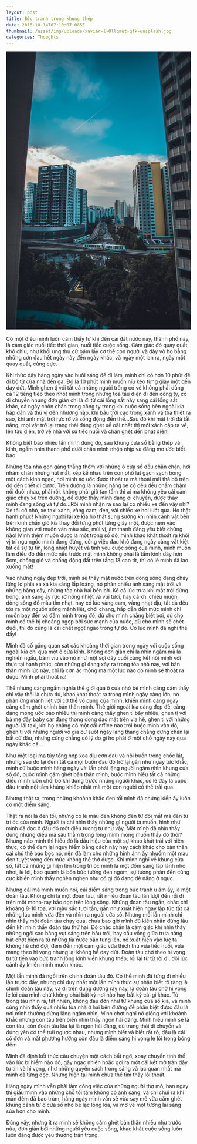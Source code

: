 ```yaml
---
layout: post
title: Bức tranh trong khung thép
date: 2016-10-14T07:10:07.085Z
thumbnail: /asset/img/uploads/xavier-l-0llqmut-qfk-unsplash.jpg
categories: Thoughts
---
```

![](/asset/img/uploads/xavier-l-0llqmut-qfk-unsplash.jpg)

Có một điều mình luôn cảm thấy từ khi đến cái đất nước này, thành phố này, là cảm giác nuối tiếc thời gian, nuối tiếc cuộc sống. Cảm giác đó quay quắt, khó chịu, như khối ung thư cứ bám lấy cơ thể con người và dày vò họ bằng những cơn đau hết ngày này đến ngày khác, và ngày một lan ra, ngày một quay quắt, cùng cực.

Khi thức dậy hàng ngày vào buổi sáng để đi làm, mình chỉ có hơn 10 phút để đi bộ từ cửa nhà đến ga. Đó là 10 phút mình muốn níu kéo từng giây một đến day dứt. Mình ghen tị với tất cả những người trông có vẻ không phải dùng cả 12 tiếng tiếp theo nhốt mình trong những toa tầu điện đi đến công ty, có di chuyển nhưng đơn giản chỉ là đi từ cái lồng sắt này sang cái lồng sắt khác, cả ngày chôn chân trong công ty trong khi cuộc sống bên ngoài kia hấp dẫn và thú vị đến nhường nào, khi bầu trời cao trong xanh và tha thiết ra sao, khi ánh mặt trời rực rỡ và sống động đến thế...Sau đó khi mặt trời đã tắt nắng, mọi vật trở lại trạng thái đáng ghét uể oải nhất thì mới xách cặp ra về, lên tàu điện, trở về nhà với sự tiếc nuối và chán ghét đến phát điên!



Không biết bao nhiêu lần mình đứng đó, sau khung cửa sổ bằng thép và kính, ngắm nhìn thành phố dưới chân mình nhộn nhịp và đáng mơ ước biết bao.



Những tòa nhà gọn gàng thẳng thớm với những ô cửa sổ đều chằn chặn, hơi nhàm chán nhưng hút mắt, xếp kề nhau trên con phố lát gạch sạch bong một cách kinh ngạc, nơi mình ao ước được thoát ra mà thoải mái thả bộ trên đó đến chết đi được. Trên đường là những hàng xe cộ đều đều chầm chậm nối đuôi nhau, phải rồi, không phải giờ tan tầm thì ai mà không yêu cái cảm giác chạy xe trên đường, để được thấy mình đang di chuyển, được thấy mình đang sống và tự do...Rồi mình nhận ra sao lại có nhiều xe đến vậy nhỉ? Xe tải cỡ nhỏ, xe taxi xanh, vàng cam, đen, vài chiếc xe hơi lướt qua. Họ thật hạnh phúc! Những người lái xe kia họ thật sung sướng khi nhìn cảnh vật bên trên kính chắn gió kia thay đổi từng phút từng giây một, được ném vào không gian với muôn vàn màu sắc, mùi vị, âm thanh đáng yêu biết chừng nào! Mình thèm muốn được là một trong số đó, mình khao khát thoát ra khỏi vị trí ngu ngốc mình đang đứng, công việc đau khổ đang ngày càng vắt kiệt tất cả sự tự tin, lòng nhiệt huyết và tình yêu cuộc sống của mình, mình muốn làm điều đó đến mức nếu trước mặt mình không phải là tấm kính dày hơn 5cm, chống gió và chống động đất trên tầng 18 cao tít, thì có lẽ mình đã lao xuống mất!



Vào những ngày đẹp trời, mình sẽ thấy mặt nước trên dòng sông đang chảy lững lờ phía xa xa kia sáng lấp loáng, nó phản chiếu ánh sáng mặt trời và những hàng cây, những tòa nhà hai bên bờ. Kể cả lúc trưa khi mặt trời đứng bóng, ánh sáng ấy rực rỡ nồng nhiệt và vui tươi, hay cả khi chiều muộn, dòng sông đổ màu tím nhạt, hay có lúc vàng cam, vàng nhạt dịu, tất cả đều tỏa ra một nguồn sống mãnh liệt, chói chang, hấp dẫn đến mức mình chỉ muốn bay đến và đắm mình trong đó, dù cho mình chẳng biết bơi, dù cho mình có thể bị choáng ngợp bởi sức mạnh của nước, dù cho mình sẽ chết đuối, thì đó cũng là cái chết ngọt ngào trong tự do. Có lúc mình đã nghĩ thế đấy!



Mình đã cố gắng quan sát các khoảng thời gian trong ngày với cuộc sống ngoài kia chỉ qua một ô cửa kính. Không đơn giản chỉ là nhìn ngắm mà là nghiến ngấu, bám víu vào nó như một sợi dây cuối cùng kết nối mình với thực tại hạnh phúc, còn những gì đang xảy ra trong tòa nhà này, với bản thân mình lúc này, chỉ là cơn ác mộng mà một lúc nào đó mình sẽ thoát ra được. Mình phải thoát ra!

Thế nhưng càng ngắm nghía thế giới qua ô cửa nhỏ bé mình càng cảm thấy chỉ vậy thôi là chưa đủ, khao khát thoát ra trong mình ngày càng lớn, nó phản ứng mãnh liệt với cơ thể vô dụng của mình, khiến mình càng ngày càng căm ghét chính bản thân mình. Thế giới ngoài kia càng đẹp đẽ, càng đáng mong ước bao nhiêu thì mình càng thấy ghen tị bấy nhiêu, ghen tị với bà mẹ đẩy baby car đang thong dong dạo mát trên vỉa hè, ghen tị với những người lái taxi, khi họ chẳng có một cái office nào trói buộc mình vào đó, ghen tị với những người vô gia cư suốt ngày lang thang chẳng dừng chân lại bất cứ đâu, nhưng cũng chẳng có lý do gì họ phải ở một chỗ ngày này qua ngày khác cả...

Như một loại ma túy tổng hợp xoa dịu cơn đau và nỗi buồn trong chốc lát, nhưng sau đó lại đem tất cả mọi buồn đau đó trở lại gần như ngay tức khắc, mình cứ buộc mình hàng ngày vài lần phải lặng người ngắm nhìn khung cửa sổ đó, buộc mình căm ghét bản thân mình, buộc mình hiểu tất cả những điều mình luôn chối bỏ khi đứng trước những người khác, có lẽ đây là cuộc đấu tranh nội tâm khủng khiếp nhất mà một con người có thể trải qua.



Nhưng thật ra, trong những khoảnh khắc đen tối mình đã chứng kiến ấy luôn có một điểm sáng.



Thật ra nói là đen tối, nhưng có lẽ màu đen không đến từ đôi mắt mà đến từ trí óc của mình. Người ta chỉ nhìn thấy những gì người ta muốn, hình như mình đã đọc ở đâu đó một điều tương tự như vậy. Mắt mình đã nhìn thấy đúng những điều mà sâu thẳm trong lòng mình mong muốn thấy đó thôi? Nhưng não mình thì hiểu đó là dấu hiệu của một sự khao khát trái với hiện thực, có thể đem lại nguy hiểm bằng cách này hay cách khác cho bản thân cái chủ thể bao bọc nó, nên đã làm cho những hình ảnh ấy nhuốm một màu đen tuyệt vọng đến mức không thể thở được. Khi mình nghĩ về khung cửa sổ, tất cả những gì hiện lên trong trí óc mình là một đốm sáng lấp lánh nhỏ nhoi, le lói, bao quanh là bốn bức tường đen ngòm, sự tương phản đến cùng cực khiến mình thấy nghèn nghẹn như có gì đó đang đè nặng ở ngực.



Nhưng cái mà mình muốn nói, cái điểm sáng trong bức tranh u ám ấy, là một đoàn tàu. Không chỉ là một đoàn tàu, rất nhiều đoàn tàu lần lượt đến rồi đi trên một mono-ray bắc dọc trên lòng sông. Những đoàn tàu ngắn, chắc chỉ khoảng 8-10 toa, với màu sắc tươi tắn, gần như xuất hiện ngay lập tức tất cả những lúc mình vừa đến và nhìn ra ngoài cửa sổ. Nhưng mỗi lần mình chỉ nhìn thấy một đoàn tàu chạy qua, chưa bao giờ mình đủ kiên nhẫn đứng lâu đến khi nhìn thấy đoàn tàu thứ hai. Đó chắc chắn là cảm giác khi nhìn thấy những ngôi sao băng vụt sáng trên bầu trời, hay cầu vồng giữa trưa nắng bất chợt hiện ra từ những tia nước bắn tung lên, nó xuất hiện vào lúc ta không hề chờ đợi, đem đến một cảm giác vừa thích thú vừa tiếc nuối, vừa mang theo hi vọng nhưng lại không hề day dứt. Đoàn tàu chở theo hi vọng từ từ tiến vào bức tranh lồng kính viền khung thép, rồi lại từ từ rời đi, đôi lúc cảnh ấy khiến mình muốn khóc.



Một lần mình đã ngồi trên chính đoàn tàu đó. Có thể mình đã từng đi nhiều lần trước đấy, nhưng chỉ duy nhất một lần mình thực sự nhận biết rõ ràng là chính đoàn tàu này, và đi trên đúng đường ray này, là đoàn tàu chở hi vọng le lói của mình chứ không phải bất kỳ nơi nào hay bất kỳ cái gì khác. Từ trong tàu nhìn ra, tất nhiên, không đau đớn như từ khung cửa sổ kia, và mình cũng nhìn thấy quá nhiều tòa nhà ở hai bên đường để phân biệt được đâu là nơi mình thường đứng lặng ngắm nhìn. Mình chợt nghĩ nó giống với khoảnh khắc những con tàu trên biển nhìn thấy ngọn hải đăng. Mình hiểu mình sẽ là con tàu, còn đoàn tàu kia lại là ngọn hải đăng, dù trạng thái di chuyển và đứng yên có thể trái nguợc nhau, nhưng mình biết và biết rất rõ, đâu là cái cô đơn và mất phương hướng còn đâu là điểm sáng hi vọng le lói trong bóng đêm



Mình đã định kết thúc câu chuyện một cách bất ngờ, xoay chuyển tình thế vào lúc bí hiểm nào đó, gây ngạc nhiên hoặc gợi ra một cái kết mở tràn đầy tự tin và hi vọng, như những quyển sách trong sáng và lạc quan nhất mà mình đã từng đọc. Nhưng hiện tại mình chưa thể tìm thấy lối thoát.



Hàng ngày mình vẫn phải làm công việc của những người thợ mỏ, ban ngày thì giấu mình vào những chỗ tối tăm không có ánh sáng, và chỉ chui ra khi màn đêm đã bao trùm, hàng ngày mình vẫn sẽ vừa say mê vừa căm ghét khung cảnh từ ô cửa sổ nhỏ bé lạc lõng kia, và mơ về một tương lai sáng sủa hơn cho mình.



Đúng vậy, nhưng ít ra mình sẽ không căm ghét bản thân nhiều như trước nữa, đơn giản bởi những người yêu cuộc sống, khao khát cuộc sống luôn luôn đáng được yêu thương trân trọng.